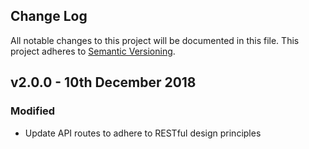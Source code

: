 ## Change Log

All notable changes to this project will be documented in this file.
This project adheres to [Semantic Versioning](http://semver.org/).

## v2.0.0 - 10th December 2018

### Modified

* Update API routes to adhere to RESTful design principles
